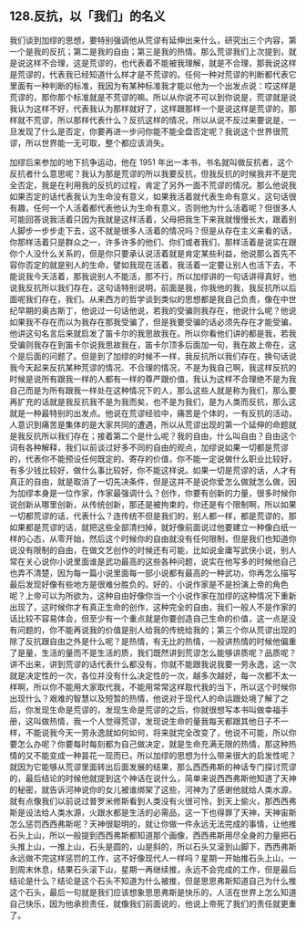 ## 128.反抗，以「我们」的名义
我们谈到加缪的思想，要特别强调他从荒谬有延伸出来什么，研究出三个内容，第一个是我的反抗；第二是我的自由；第三是我的热情。那么荒谬我们上次提到，就是说这样不合理，这是荒谬的，也代表着不能被我理解，就是不合理，那我说这样是荒谬的，代表我已经知道什么样才是不荒谬的。任何一种对荒谬的判断都代表它里面有一种判断的标准，我因为有某种标准我才能以他为一个出发点说：哎这样是荒谬的，那你那个标准就是不荒谬的嘛。所以从你说不可以到你说是，荒谬就是说我认为这样不好，代表我认为那样就好了，这样跟那样一个是说这样是荒谬的，那样就不荒谬，所以那样代表什么？反抗这样的情况，所以从说不反过来要说是，一旦发现了什么是否定，你要再进一步问你能不能全盘否定呢？我说这个世界很荒谬，所以世界能一无可取，整个都应该消失。


加缪后来参加的地下抗争运动，他在 1951 年出一本书，书名就叫做反抗者，这个反抗者什么意思呢？我认为那是荒谬的所以我要反抗，但我反抗的时候我并不是完全否定，我是在利用我的反抗的过程，肯定了另外一面不荒谬的情况。那么他说我如果否定的话代表我认为生命没有意义，如果我活着就代表生命有意义，这句话很有趣，任何一个人活着都代表他认为生命有意义，否则他为什么活着呢？但很多人可能回答说我活着只因为我就是这样活着，父母把我生下来我就慢慢长大，跟着别人脚步一步步走下去，这不就是很多人活着的情况吗？但是从存在主义来看的话，你那样活着只是群众之一，许多许多的他们、你们或者我们，那样活着是说实在跟你个人没什么关系的，但是你只要承认说活着就是肯定某些利益，他说那么首先不容你否定的就是别人的生命，譬如我现在活着，我活着一定要让别人也活下去，不能说我今天活着，那我说别人不能活，那不行，所以加缪讲的一句话讲得真好，他说我反抗所以我们存在，这句话特别说明，前面是我，你我他的我，我反抗所以后面呢我们存在，我们。从来西方的哲学谈到类似的思想都是我自己负责，像在中世纪早期的奥古斯丁，他说过一句话他说，若我的受骗则我存在，他说什么呢？他说如果我不存在而以为我存在那我受骗了，但是我要受骗的话必须先存在才能受骗，他讲这句名言后来就启发了笛卡尔的我思故我在。所以你看他们讲的都是我，若我受骗则我存在到笛卡尔说我思故我在，笛卡尔顶多后面加一句，我在故上帝在，这个是后面的问题了。但是到了加缪的时候不一样，我反抗所以我们存在，换句话说我今天起来反抗某种荒谬的情况、不合理的情况，不是为我自己啊，我这样反抗的时候是说所有跟我一样的人都有一样的尊严跟价值，我认为这样不合理绝不是为我自己而是为所有跟我一样处在这种情况下的人，那么这些人就是称为我们，那么要再扩充的话就是我反抗我不是为我而矣，也不是为我们，是为人类而反抗，那么这就是一种最特别的出发点。他说在荒谬经验中，痛苦是个体的，一有反抗的活动，人意识到痛苦是集体的是大家共同的遭遇，所以从荒谬出现的第一个延伸的命题就是我反抗所以我们存在；接着第二个是什么呢？我的自由，什么叫自由？自由这个词有各种解释，我们以前谈过好多不同的自由的观点，加缪说如果一切都是荒谬的，代表你不能预设任何既定的、寄存的价值，你不能一定说做什么职业比较好，有多少钱比较好，做什么事比较好，你不能这样说。如果一切是荒谬的话，人才有真正的自由，就是取消了一切先决条件，但是这并不是说你爱怎么做就怎么做，因为加缪本身是一位作家，作家最强调什么？创作，你要有创新的力量，很多时候你说创新从哪里创新，从传统创新，那还是被拘束的，你还是有个限制啊，所以如果一切都荒谬的话，代表什么？连传统不但是我们的，别人都一样，都是荒谬的，那如果都是荒谬的话，就把这些全部清扫掉，就好像前面说过他要建立一种像白纸一样的心态，从零开始，然后这个时候你的自由就没有任何限制，但是我们也知道你说没有限制的自由，在做文艺创作的时候还有可能，比如说金庸写武侠小说，别人常在关心说你小说里面谁是武功最高的这些各种问题，说实在他写多的时候他自己也弄不清楚，因为每一篇小说里面每一部小说都有最高的一种武功，你再怎么描写最后发现好像有些地方是很难分胜负的。好的，小说作家是不是扮演上帝的角色呢？上帝可以为所欲为，这种自由好像你当一个小说作家在加缪的这种情况下重新出现了，这时候你才有真正生命的创作，这种完全的自由，我们一般人不是作家的话比较不容易体会，但至少有一个重点就是你要创造自己生命的价值，这一点是没有问题的，你不能再说我的价值是别人给我的传统给我的；第三个你从荒谬出现的除了反抗跟自由之外是什么呢？是热情，有无比的热情，一般讲热情的时候他偏重了是量，生活的量而不是生活的质，我们既然讲到荒谬怎么能够讲质呢？品质呢？讲不出来，讲到荒谬的话代表什么都没有，你就不能跟我说我要一劳永逸，这一次就是决定性的一次，各位并没有什么决定性的一次，越多次越好，每一次都不太一样啊，所以你不能用大家取代我，不能用常常这样取代我的当下，所以这个时候你出现什么？艰难的智慧以及短暂的热情，他说对于现代人的命运跟处境了解了之后，你发现生命是荒谬的，发现生命是荒谬的之后，你就很想写本书叫做幸福手册，这叫做热情，我一个人觉得荒谬，发现说生命的量我每天都跟其他日子不一样，不能说我今天一劳永逸就如何如何，将来就完全改变了，他说不可能，所以你要怎么办呢？你要每时每刻都为自己做决定，就是生命充满无限的热情，那这种热情的又不能变成一种昙花一现而已，所以加缪的思想为什么带来很大的启发性呢？就因为它能够从荒谬里面转出后面发展的结果，那么西西弗斯的神话专门探讨荒谬的，最后结论的时候他就提到这个神话在说什么，简单来说西西弗斯他知道了天神的秘密，就告诉河神说你的女儿被谁绑架了这些，河神为了感谢他就给人类水源，就有点像我们以前说过普罗米修斯看到人类没有火很可怜，到天上偷火，那西西弗斯是设法给人类水源，火跟水都是生活的必需品，这一下也得罪了天神，天神宙斯怎么惩罚西西弗斯呢？天神很聪明的，就让你做一件永远无法完成的事情，让他推石头上山，所以一般提到西西弗斯都知道那个画像，西西弗斯用尽全身的力量把石头推上山，一推上山，石头是圆的，山是斜的，所以石头又滚到山脚下，西西弗斯永远做不完这样惩罚的工作，这不好像现代人一样吗？星期一开始推石头上山，一到周末休息，结果石头滚下山，星期一再继续推，永远不会完成的工作，但是最后结论是什么？结论是这个石头不知道为什么被推，但是思思弗斯知道自己为什么推这个石头，最后一句就是我们应该想象思思弗斯是快乐的，人活在世界上怎么知道自己快乐，因为他承担责任，就像我们前面说的，他说上帝死了我们的责任就更重了。

